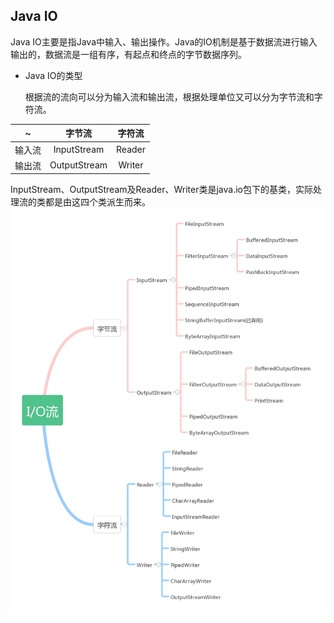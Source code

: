 ## Java IO

Java IO主要是指Java中输入、输出操作。Java的IO机制是基于数据流进行输入输出的，数据流是一组有序，有起点和终点的字节数据序列。

- Java IO的类型
  
  根据流的流向可以分为输入流和输出流，根据处理单位又可以分为字节流和字符流。

|   ~    |    字节流    | 字符流 |
| :----: | :----------: | :----: |
| 输入流 | InputStream  | Reader |
| 输出流 | OutputStream | Writer |

  InputStream、OutputStream及Reader、Writer类是java.io包下的基类，实际处理流的类都是由这四个类派生而来。
  ![IO体系](../image/16497232-59694dff24d1b298.png)